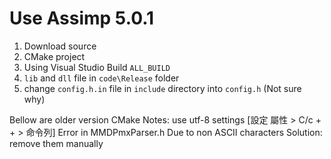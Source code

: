 # Use Assimp 5.0.1
1. Download source
2. CMake project
3. Using Visual Studio Build `ALL_BUILD`
4. `lib` and `dll` file in `code\Release` folder
5. change `config.h.in` file in `include` directory into `config.h` (Not sure why)

Bellow are older version
CMake
Notes: use utf-8 settings
 [設定 屬性 > C/c + + > 命令列] 
 Error in MMDPmxParser.h
 Due to non ASCII characters
 Solution: remove them manually